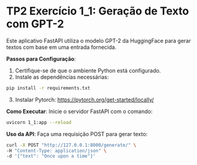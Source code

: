 # TP2 Exercício 1_1: Geração de Texto com GPT-2
Este aplicativo FastAPI utiliza o modelo GPT-2 da HuggingFace para gerar textos com base em uma entrada fornecida.

**Passos para Configuração**:

1. Certifique-se de que o ambiente Python está configurado.
2. Instale as dependências necessárias:
```bash
pip install -r requirements.txt
```
3. Instalar Pytorch: https://pytorch.org/get-started/locally/

**Como Executar**: Inicie o servidor FastAPI com o comando:
```bash
uvicorn 1_1:app --reload
```

**Uso da API**: Faça uma requisição POST para gerar texto:

```bash
curl -X POST "http://127.0.0.1:8000/generate/" \
-H "Content-Type: application/json" \
-d '{"text": "Once upon a time"}'
```